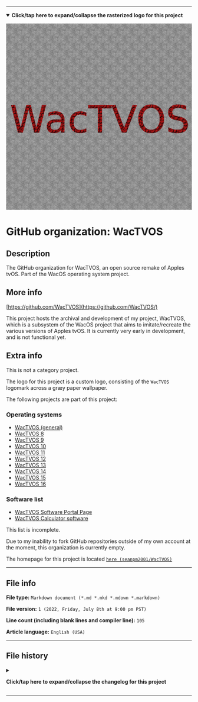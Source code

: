 
***

<!--
<details><summary><b lang="en">Click/tap here to expand/collapse the vectorized logo for this project</b></summary>

![WichCraft_Icon_1024px.svg failed to load. The file may be missing or corrupt. Check the file path for errors first.](/AdditionalInfo/2/WacTVOS/WichCraft_Icon_1024px.svg)

</details>
!-->

<details open><summary><b lang="en">Click/tap here to expand/collapse the rasterized logo for this project</b></summary>

![WacTVOS_Logo_V1_1280px_HighCompression.png failed to load. The file may be missing or corrupt. Check the file path for errors first.](/AdditionalInfo/2/WacTVOS/WacTVOS_Logo_V1_1280px_HighCompression.png)

</details>

# GitHub organization: WacTVOS

## Description

The GitHub organization for WacTVOS, an open source remake of Apples tvOS. Part of the WacOS operating system project.

## More info

[https://github.com/WacTVOS](https://github.com/WacTVOS/)

This project hosts the archival and development of my project, WacTVOS, which is a subsystem of the WacOS project that aims to imitate/recreate the various versions of Apples tvOS. It is currently very early in development, and is not functional yet.

## Extra info

This is not a category project.

The logo for this project is a custom logo, consisting of the `WacTVOS` logomark across a græy paper wallpaper.

The following projects are part of this project:

### Operating systems

- [WacTVOS (general)](https://github.com/seanpm2001/WacTVOS/)
- [WacTVOS 8](https://github.com/seanpm2001/WacTVOS_8/)
- [WacTVOS 9](https://github.com/seanpm2001/WacTVOS_9/)
- [WacTVOS 10](https://github.com/seanpm2001/WacTVOS_10/)
- [WacTVOS 11](https://github.com/seanpm2001/WacTVOS_11/)
- [WacTVOS 12](https://github.com/seanpm2001/WacTVOS_12/)
- [WacTVOS 13](https://github.com/seanpm2001/WacTVOS_13/)
- [WacTVOS 14](https://github.com/seanpm2001/WacTVOS_14/)
- [WacTVOS 15](https://github.com/seanpm2001/WacTVOS_15/)
- [WacTVOS 16](https://github.com/seanpm2001/WacTVOS_16/)

### Software list

- [WacTVOS Software Portal Page](https://github.com/seanpm2001/WacOS_WacTVOS_Software/)
- [WacTVOS Calculator software](https://github.com/seanpm2001/WacOS_WacTVOS_Software_Calculator/)

This list is incomplete.

Due to my inability to fork GitHub repositories outside of my own account at the moment, this organization is currently empty.

The homepage for this project is located [`here (seanpm2001/WacTVOS)`](https://github.com/seanpm2001/WacTVOS/)

<!--
There is no current home repository for this project.
!-->

***

## File info

**File type:** `Markdown document (*.md *.mkd *.mdown *.markdown)`

**File version:** `1 (2022, Friday, July 8th at 9:00 pm PST)`

**Line count (including blank lines and compiler line):** `105`

**Article language:** `English (USA)`

***

## File history

<details><summary><p lang="en"><b>Click/tap here to expand/collapse the changelog for this project</b></p></summary>

<details><summary><p lang="en"><b>Version 1 (2022, Friday, July 8th at 9:00 pm PST)</b></p></summary>

**This version was made by:** [`@seanpm2001`](https://github.com/seanpm2001/)

> Changes:

- [x] Started the file
- [x] Referenced the organization icon (raster)
<!--  - [x] Referenced the organization icon (vector) !-->
- [x] Added the organization description
- [x] Added the `more info` section
- [x] Added the `extra info` section
- [x] Added the `file info` section
- [x] Added the `file history` section
- [ ] No other changes in version 1

</details>

</details>

***

